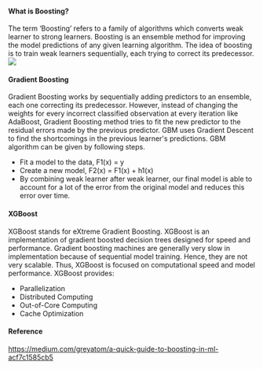 #### What is Boosting?
The term ‘Boosting’ refers to a family of algorithms which converts weak learner to 
strong learners. Boosting is an ensemble method for improving the model predictions 
of any given learning algorithm. The idea of boosting is to train weak learners sequentially, 
each trying to correct its predecessor.
![](https://miro.medium.com/max/1600/0*qCcM7uCOqIw6npnJ.png)  


#### Gradient Boosting
Gradient Boosting works by sequentially adding predictors to an ensemble, each one correcting its predecessor. However, instead of changing the weights for every incorrect classified observation at every iteration like AdaBoost, Gradient Boosting method tries to fit the new predictor to the residual errors made by the previous predictor. 
GBM uses Gradient Descent to find the shortcomings in the previous learner's predictions. GBM algorithm can be given by following steps.
* Fit a model to the data, F1(x) = y
* Create a new model, F2(x) = F1(x) + h1(x)
* By combining weak learner after weak learner, our final model is able to account for a lot of the error from the original model and reduces this error over time.


#### XGBoost
XGBoost stands for eXtreme Gradient Boosting. XGBoost is an implementation of gradient boosted decision trees designed for speed and performance. Gradient boosting machines are generally very slow in implementation because of sequential model training. Hence, they are not very scalable. Thus, XGBoost is focused on computational speed and model performance. XGBoost provides:
* Parallelization
* Distributed Computing
* Out-of-Core Computing
* Cache Optimization

#### Reference
<https://medium.com/greyatom/a-quick-guide-to-boosting-in-ml-acf7c1585cb5>
